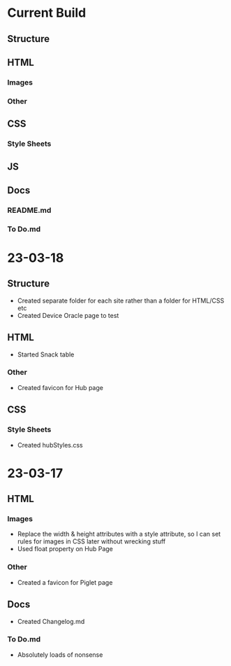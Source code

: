 # Current Build
 ## Structure
 ## HTML
  ### Images
  ### Other
 ## CSS
  ### Style Sheets
 ## JS
 ## Docs
  ### README.md
  ### To Do.md

# 23-03-18
 ## Structure
  - Created separate folder for each site rather than a folder for HTML/CSS etc
  - Created Device Oracle page to test <picture>
 ## HTML
  - Started Snack table
  ### Other
   - Created favicon for Hub page 
 ## CSS
  ### Style Sheets
   - Created hubStyles.css

# 23-03-17
 ## HTML
  ### Images
   - Replace the width & height attributes with a style attribute, so I can set rules for images in CSS later without wrecking stuff
   - Used float property on Hub Page
  ### Other
   - Created a favicon for Piglet page
 ## Docs
  -  Created Changelog.md
  ### To Do.md
   - Absolutely loads of nonsense